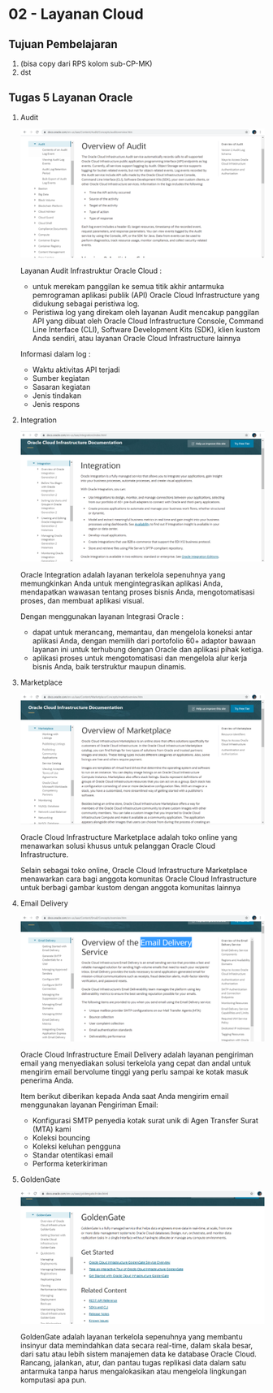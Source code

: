 # 02 - Layanan Cloud

## Tujuan Pembelajaran

1. (bisa copy dari RPS kolom sub-CP-MK)
2. dst

## Tugas 5 Layanan Oracle

1. Audit

    ![Screenshot](img/audit.PNG)

    Layanan Audit Infrastruktur Oracle Cloud :
    - untuk merekam panggilan ke semua titik akhir antarmuka pemrograman aplikasi publik (API) Oracle Cloud Infrastructure yang didukung sebagai peristiwa log.
    - Peristiwa log yang direkam oleh layanan Audit mencakup panggilan API yang dibuat oleh Oracle Cloud Infrastructure Console, Command Line Interface (CLI), Software Development Kits (SDK), klien kustom Anda sendiri, atau layanan Oracle Cloud Infrastructure lainnya

    Informasi dalam log :
    - Waktu aktivitas API terjadi
    - Sumber kegiatan
    - Sasaran kegiatan
    - Jenis tindakan
    - Jenis respons

2. Integration

    ![Screenshot](img/integration.PNG)

    Oracle Integration adalah layanan terkelola sepenuhnya yang memungkinkan Anda untuk mengintegrasikan aplikasi Anda, mendapatkan wawasan tentang proses bisnis Anda, mengotomatisasi proses, dan membuat aplikasi visual.

    Dengan menggunakan layanan Integrasi Oracle :
    - dapat untuk merancang, memantau, dan mengelola koneksi antar aplikasi Anda, dengan memilih dari portofolio 60+ adaptor bawaan layanan ini untuk terhubung dengan Oracle dan aplikasi pihak ketiga.
    - aplikasi proses untuk mengotomatisasi dan mengelola alur kerja bisnis Anda, baik terstruktur maupun dinamis.


3. Marketplace

    ![Screenshot](img/marketplace.PNG)

    Oracle Cloud Infrastructure Marketplace adalah toko online yang menawarkan solusi khusus untuk pelanggan Oracle Cloud Infrastructure. 

    Selain sebagai toko online, Oracle Cloud Infrastructure Marketplace menawarkan cara bagi anggota komunitas Oracle Cloud Infrastructure untuk berbagi gambar kustom dengan anggota komunitas lainnya

4. Email Delivery

    ![Screenshot](img/emaildelivery.PNG)

    Oracle Cloud Infrastructure Email Delivery adalah layanan pengiriman email yang menyediakan solusi terkelola yang cepat dan andal untuk mengirim email bervolume tinggi yang perlu sampai ke kotak masuk penerima Anda. 

    Item berikut diberikan kepada Anda saat Anda mengirim email menggunakan layanan Pengiriman Email:

    - Konfigurasi SMTP penyedia kotak surat unik di Agen Transfer Surat (MTA) kami
    - Koleksi bouncing
    - Koleksi keluhan pengguna
    - Standar otentikasi email
    - Performa keterkiriman


5. GoldenGate

    ![Screenshot](img/goldengate.PNG)

    GoldenGate adalah layanan terkelola sepenuhnya yang membantu insinyur data memindahkan data secara real-time, dalam skala besar, dari satu atau lebih sistem manajemen data ke database Oracle Cloud. Rancang, jalankan, atur, dan pantau tugas replikasi data dalam satu antarmuka tanpa harus mengalokasikan atau mengelola lingkungan komputasi apa pun.

